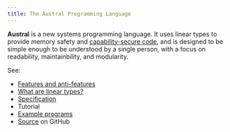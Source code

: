 ```yaml
---
title: The Austral Programming Language
---
```


**Austral** is a new systems programming language. It uses linear types to
provide memory safety and [capability-secure code][cap], and is designed to be
simple enough to be understood by a single person, with a focus on readability,
maintainbility, and modularity.

See:

- [Features and anti-features](/features)
- [What are linear types?](/linear-types)
- [Specification](/spec)
- Tutorial
- [Example programs](/examples)
- [Source][source] on GitHub

[cap]: https://en.wikipedia.org/wiki/Capability-based_security
[source]: https://github.com/austral/austral/
